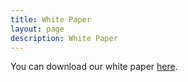 ```yaml
---
title: White Paper
layout: page
description: White Paper
---
```


You can download our white paper [here](https://github.com/Doctelligence/White-Paper/blob/main/Decentralized%20Intelligence%20Network%20(DIN).pdf).
